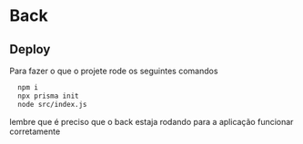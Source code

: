 # Back

## Deploy

Para fazer o que o projete rode os seguintes comandos

```bash
  npm i
  npx prisma init
  node src/index.js
```

lembre que é preciso que o back estaja rodando para a aplicação funcionar corretamente
